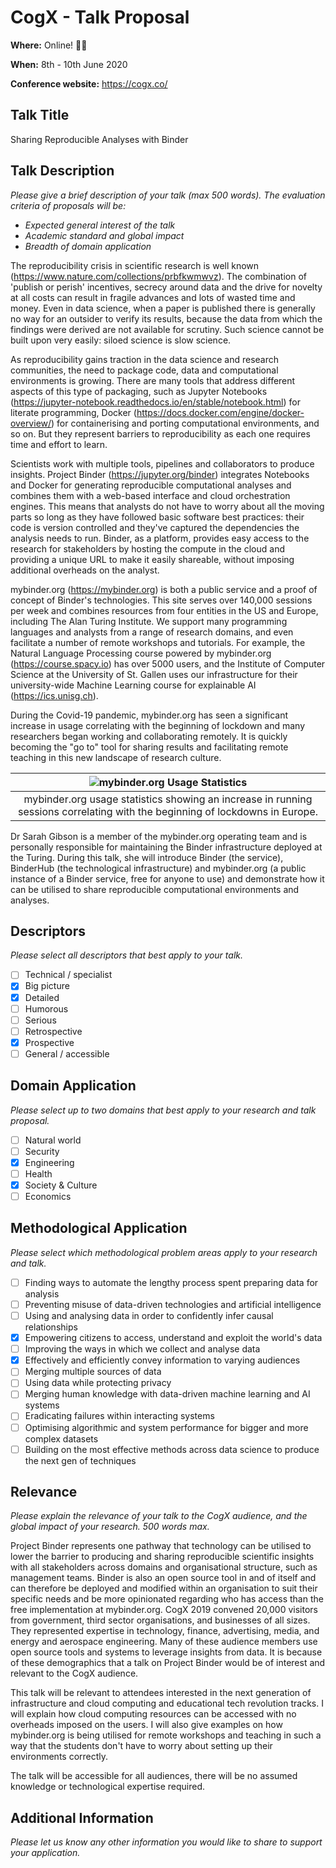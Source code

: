 # CogX - Talk Proposal

**Where:** Online! :woman_technologist:

**When:** 8th - 10th June 2020

**Conference website:** <https://cogx.co/>

## Talk Title

Sharing Reproducible Analyses with Binder

## Talk Description

_Please give a brief description of your talk (max 500 words)._
_The evaluation criteria of proposals will be:_

- _Expected general interest of the talk_
- _Academic standard and global impact_
- _Breadth of domain application_

The reproducibility crisis in scientific research is well known (https://www.nature.com/collections/prbfkwmwvz).
The combination of 'publish or perish' incentives, secrecy around data and the drive for novelty at all costs can result in fragile advances and lots of wasted time and money.
Even in data science, when a paper is published there is generally no way for an outsider to verify its results, because the data from which the findings were derived are not available for scrutiny.
Such science cannot be built upon very easily: siloed science is slow science.

As reproducibility gains traction in the data science and research communities, the need to package code, data and computational environments is growing.
There are many tools that address different aspects of this type of packaging, such as Jupyter Notebooks (https://jupyter-notebook.readthedocs.io/en/stable/notebook.html) for literate programming, Docker (https://docs.docker.com/engine/docker-overview/) for containerising and porting computational environments, and so on.
But they represent barriers to reproducibility as each one requires time and effort to learn.

Scientists work with multiple tools, pipelines and collaborators to produce insights.
Project Binder (https://jupyter.org/binder) integrates Notebooks and Docker for generating reproducible computational analyses and combines them with a web-based interface and cloud orchestration engines.
This means that analysts do not have to worry about all the moving parts so long as they have followed basic software best practices: their code is version controlled and they've captured the dependencies the analysis needs to run.
Binder, as a platform, provides easy access to the research for stakeholders by hosting the compute in the cloud and providing a unique URL to make it easily shareable, without imposing additional overheads on the analyst.

mybinder.org (https://mybinder.org) is both a public service and a proof of concept of Binder's technologies.
This site serves over 140,000 sessions per week and combines resources from four entities in the US and Europe, including The Alan Turing Institute.
We support many programming languages and analysts from a range of research domains, and even facilitate a number of remote workshops and tutorials.
For example, the Natural Language Processing course powered by mybinder.org (https://course.spacy.io) has over 5000 users, and the Institute of Computer Science at the University of St. Gallen uses our infrastructure for their university-wide Machine Learning course for explainable AI (https://ics.unisg.ch).

During the Covid-19 pandemic, mybinder.org has seen a significant increase in usage correlating with the beginning of lockdown and many researchers began working and collaborating remotely.
It is quickly becoming the "go to" tool for sharing results and facilitating remote teaching in this new landscape of research culture.

| ![mybinder.org Usage Statistics](https://www.dropbox.com/s/lnemjlsov0mkog5/image.png?raw=1) |
| :---: |
| mybinder.org usage statistics showing an increase in running sessions correlating with the beginning of lockdowns in Europe. |

Dr Sarah Gibson is a member of the mybinder.org operating team and is personally responsible for maintaining the Binder infrastructure deployed at the Turing.
During this talk, she will introduce Binder (the service), BinderHub (the technological infrastructure) and mybinder.org (a public instance of a Binder service, free for anyone to use) and demonstrate how it can be utilised to share reproducible computational environments and analyses.

## Descriptors

_Please select all descriptors that best apply to your talk._

- [ ] Technical / specialist
- [x] Big picture
- [x] Detailed
- [ ] Humorous
- [ ] Serious
- [ ] Retrospective
- [x] Prospective
- [ ] General / accessible

## Domain Application

_Please select up to two domains that best apply to your research and talk proposal._

- [ ] Natural world
- [ ] Security
- [x] Engineering
- [ ] Health
- [x] Society & Culture
- [ ] Economics

## Methodological Application

_Please select which methodological problem areas apply to your research and talk._

- [ ] Finding ways to automate the lengthy process spent preparing data for analysis
- [ ] Preventing misuse of data-driven technologies and artificial intelligence
- [ ] Using and analysing data in order to confidently infer causal relationships
- [x] Empowering citizens to access, understand and exploit the world's data
- [ ] Improving the ways in which we collect and analyse data
- [x] Effectively and efficiently convey information to varying audiences
- [ ] Merging multiple sources of data
- [ ] Using data while protecting privacy
- [ ] Merging human knowledge with data-driven machine learning and AI systems
- [ ] Eradicating failures within interacting systems
- [ ] Optimising algorithmic and system performance for bigger and more complex datasets
- [ ] Building on the most effective methods across data science to produce the next gen of techniques

## Relevance

_Please explain the relevance of your talk to the CogX audience, and the global impact of your research._
_500 words max._

Project Binder represents one pathway that technology can be utilised to lower the barrier to producing and sharing reproducible scientific insights with all stakeholders across domains and organisational structure, such as management teams.
Binder is also an open source tool in and of itself and can therefore be deployed and modified within an organisation to suit their specific needs and be more opinionated regarding who has access than the free implementation at mybinder.org.
CogX 2019 convened 20,000 visitors from government, third sector organisations, and businesses of all sizes.
They represented expertise in technology, finance, advertising, media, and energy and aerospace engineering.
Many of these audience members use open source tools and systems to leverage insights from data.
It is because of these demographics that a talk on Project Binder would be of interest and relevant to the CogX audience.

This talk will be relevant to attendees interested in the next generation of infrastructure and cloud computing and educational tech revolution tracks.
I will explain how cloud computing resources can be accessed with no overheads imposed on the users.
I will also give examples on how mybinder.org is being utilised for remote workshops and teaching in such a way that the students don't have to worry about setting up their environments correctly.

The talk will be accessible for all audiences, there will be no assumed knowledge or technological expertise required.

## Additional Information

_Please let us know any other information you would like to share to support your application._

